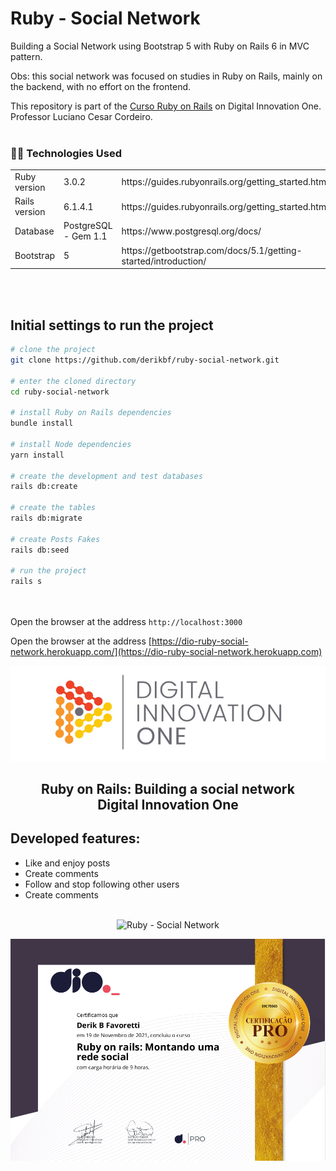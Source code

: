 # Ruby - Social Network

Building a Social Network using Bootstrap 5 with Ruby on Rails 6 in MVC pattern.

Obs: this social network was focused on studies in Ruby on Rails, mainly on the backend, with no effort on the frontend.

This repository is part of the [Curso Ruby on Rails](https://web.dio.me/home) on Digital Innovation One. Professor Luciano Cesar Cordeiro.
<br/><br/>

<h3>👨‍💻 Technologies Used</h3>

<table>
  <tr>
    <td>Ruby version</td>
    <td>
      3.0.2
    </td>
    <td>
      https://guides.rubyonrails.org/getting_started.html
    </td>
  </tr>
  <tr>
    <td>Rails version</td>
    <td>
      6.1.4.1
    </td>
    <td>
      https://guides.rubyonrails.org/getting_started.html
    </td>
  </tr>
  <tr>
    <td>Database</td>
    <td> PostgreSQL - Gem 1.1</td>
    <td>
      https://www.postgresql.org/docs/
    </td>
  </tr>
    <tr>
    <td>Bootstrap</td>
    <td>
      5
    </td>
    <td>
      https://getbootstrap.com/docs/5.1/getting-started/introduction/
    </td>
  </tr>
</table>
<br/><br/>

## Initial settings to run the project

```bash
# clone the project
git clone https://github.com/derikbf/ruby-social-network.git

# enter the cloned directory
cd ruby-social-network

# install Ruby on Rails dependencies
bundle install

# install Node dependencies
yarn install

# create the development and test databases
rails db:create

# create the tables
rails db:migrate

# create Posts Fakes
rails db:seed

# run the project
rails s
```
<br/><br/>
Open the browser at the address `http://localhost:3000`

Open the browser at the address [https://dio-ruby-social-network.herokuapp.com/](https://dio-ruby-social-network.herokuapp.com)

<!--Banner session-->
<p align="center">
  <img src="./app/assets/images/banner-dio.png" alt="DIO" title="Digital Innovation One">
</p>

<!--About session-->
<h2 align="center">Ruby on Rails: Building a social network<br>Digital Innovation One</h2>

## Developed features:
- Like and enjoy posts
- Create comments
- Follow and stop following other users
- Create comments
<br/><br/>

<!-- GIF -->
<p align="center"><img src="./app/assets/images/social-network.gif" title="Ruby - Social Network"></p>

<!-- Certificado DIO -->
<p align="center">
  <img src="./app/assets/images/certificado-dio.png" alt="Certificado DIO" title="Certificado DIO - Ruby on Rails">
</p>